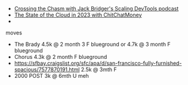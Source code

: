 - [Crossing the Chasm with Jack Bridger's Scaling DevTools podcast](https://podcast.bitreach.io/episodes/swyx)
- [The State of the Cloud in 2023 with ChitChatMoney](https://www.listennotes.com/podcasts/chit-chat-money/the-state-of-the-cloud-in-8r7cCw5kEeL/)
-


moves
- The Brady 4.5k @ 2 month 3 F blueground or 4.7k @ 3 month F blueground
- Chorus 4.3k @ 2 month F blueground
- https://sfbay.craigslist.org/sfc/apa/d/san-francisco-fully-furnished-spacious/7577870191.html 2.5k @ 3mth F
- 2000 POST 3k @ 6mth U meh